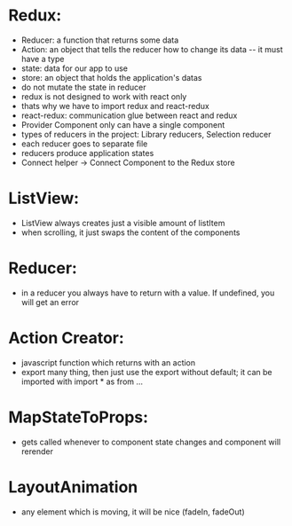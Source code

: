 # Redux:
- Reducer: a function that returns some data
- Action: an object that tells the reducer how to change its data
-- it must have a type
- state: data for our app to use
- store: an object that holds the application's datas
- do not mutate the state in reducer
- redux is not designed to work with react only
- thats why we have to import redux and react-redux
- react-redux: communication glue between react and redux
- Provider Component only can have a single component
- types of reducers in the project: Library reducers, Selection reducer
- each reducer goes to separate file
- reducers produce application states
- Connect helper -> Connect Component to the Redux store

# ListView:
- ListView always creates just a visible amount of listItem
- when scrolling, it just swaps the content of the components

# Reducer:
- in a reducer you always have to return with a value. If undefined, you will
get an error

# Action Creator:
- javascript function which returns with an action
- export many thing, then just use the export without default; it can be imported
with import * as from ...

# MapStateToProps:
- gets called whenever to component state changes and component will rerender

# LayoutAnimation
- any element which is moving, it will be nice (fadeIn, fadeOut)
